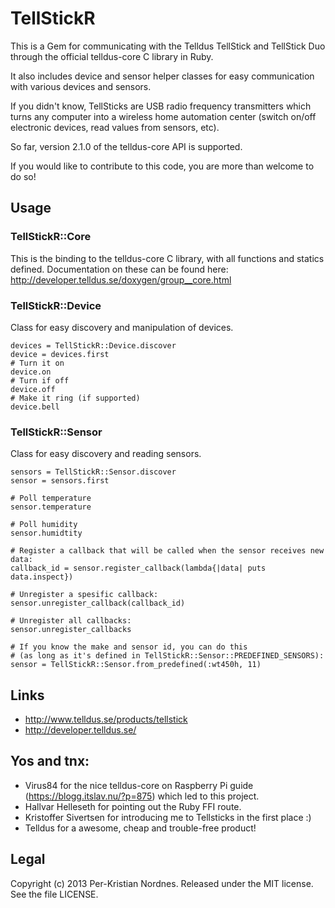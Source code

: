 # TellStickR

This is a Gem for communicating with the Telldus TellStick and TellStick Duo through the official telldus-core C library in Ruby.

It also includes device and sensor helper classes for easy communication with various devices and sensors.

If you didn't know, TellSticks are USB radio frequency transmitters which turns any computer into a wireless home automation center (switch on/off electronic devices, read values from sensors, etc).

So far, version 2.1.0 of the telldus-core API is supported.

If you would like to contribute to this code, you are more than welcome to do so!

## Usage

### TellStickR::Core
This is the binding to the telldus-core C library, with all functions and statics defined.
Documentation on these can be found here: http://developer.telldus.se/doxygen/group__core.html

### TellStickR::Device
Class for easy discovery and manipulation of devices.

```
devices = TellStickR::Device.discover
device = devices.first
# Turn it on
device.on
# Turn if off
device.off
# Make it ring (if supported)
device.bell
```

### TellStickR::Sensor
Class for easy discovery and reading sensors.

```
sensors = TellStickR::Sensor.discover
sensor = sensors.first

# Poll temperature
sensor.temperature

# Poll humidity
sensor.humidtity 

# Register a callback that will be called when the sensor receives new data:
callback_id = sensor.register_callback(lambda{|data| puts data.inspect})

# Unregister a spesific callback:
sensor.unregister_callback(callback_id)

# Unregister all callbacks:
sensor.unregister_callbacks

# If you know the make and sensor id, you can do this
# (as long as it's defined in TellStickR::Sensor::PREDEFINED_SENSORS):
sensor = TellStickR::Sensor.from_predefined(:wt450h, 11)
```

## Links

* http://www.telldus.se/products/tellstick
* http://developer.telldus.se/

## Yos and tnx:

- Virus84 for the nice telldus-core on Raspberry Pi guide (https://blogg.itslav.nu/?p=875) which led to this project.
- Hallvar Helleseth for pointing out the Ruby FFI route.
- Kristoffer Sivertsen for introducing me to Tellsticks in the first place :)
- Telldus for a awesome, cheap and trouble-free product!

## Legal
Copyright (c) 2013 Per-Kristian Nordnes. Released under the MIT license. See the file LICENSE.
